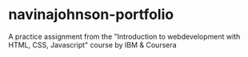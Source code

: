 # navinajohnson-portfolio
A practice assignment from the "Introduction to webdevelopment with HTML, CSS, Javascript" course by IBM &amp; Coursera
